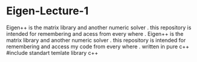 # Eigen-Lecture-1
Eigen++ is the matrix library and another numeric solver . this repository is intended for remembering and acess from every where .
Eigen++ is the matrix library and another numeric solver . 
this repository is intended for remembering and access my code  from every where .
written in pure c++
#include standart temlate library c++
